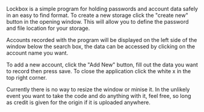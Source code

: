 Lockbox is a simple program for holding passwords and account data safely in an easy to find format.
To create a new storage click the "create new" button in the opening window. This will allow you to define the password and file location for your storage.

Accounts recorded with the program will be displayed on the left side of the window below the search box, the data can be accessed by clicking on the account name you want.

To add a new account, click the "Add New" button, fill out the data you want to record then press save.
To close the application click the white x in the top right corner.

Currently there is no way to resize the window or minise it.
In the unlikely event you want to take the code and do anything with it, feel free, so long as credit is given for the origin if it is uploaded anywhere.
